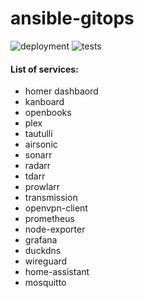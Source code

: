 # ansible-gitops

![deployment](https://github.com/anthonymolinari/ansible-gitops/workflows/deploy.svg)
![tests](https://github.com/anthonymolinari/ansible-gitops/workflows/tests.svg)

#### List of services:
  - homer dashbaord
  - kanboard
  - openbooks
  - plex
  - tautulli
  - airsonic
  - sonarr
  - radarr
  - tdarr
  - prowlarr
  - transmission
  - openvpn-client
  - prometheus
  - node-exporter
  - grafana
  - duckdns
  - wireguard
  - home-assistant
  - mosquitto